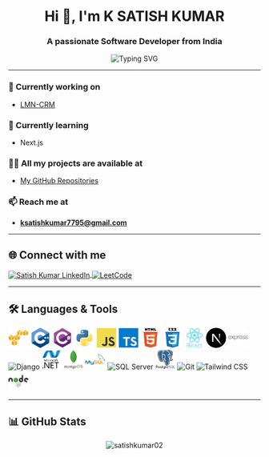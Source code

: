 <h1 align="center">Hi 👋, I'm K SATISH KUMAR</h1>
<h3 align="center">A passionate Software Developer from India</h3>

<p align="center">
  <img src="https://readme-typing-svg.demolab.com?font=Fira+Code&duration=1800&pause=700&color=30D5C8&multiline=true&center=true&width=435&lines=Crafting+solutions+with+passion+and+curiosity;Building+efficient%2C+thoughtful+products" alt="Typing SVG" />
</p>

---

### 🔭 Currently working on
- [LMN-CRM](https://github.com/SATISHKUMAR02/LMN-CRM)

### 🌱 Currently learning
- Next.js

### 👨‍💻 All my projects are available at
- [My GitHub Repositories](https://github.com/SATISHKUMAR02/)

### 📫 Reach me at
- **ksatishkumar7795@gmail.com**

---

## 🌐 Connect with me

<p align="left">
  <a href="https://linkedin.com/in/satish-kumar-a348aa321/" target="blank">
    <img align="center" src="https://skillicons.dev/icons?i=linkedin" alt="Satish Kumar LinkedIn" height="40"/>
  </a>
  <a href="https://leetcode.com/u/satishkumar02/" target="blank">
    <img align="center" src="https://cdn.jsdelivr.net/gh/devicons/devicon/icons/leetcode/leetcode-original.svg" alt="LeetCode" height="40"/>
  </a>
</p>

---

## 🛠️ Languages & Tools

<p align="left">
  <!-- Cloud -->
  <img src="https://raw.githubusercontent.com/devicons/devicon/master/icons/amazonwebservices/amazonwebservices-original.svg" alt="aws" width="40" height="40"/>
  <!-- Languages -->
  <img src="https://raw.githubusercontent.com/devicons/devicon/master/icons/cplusplus/cplusplus-original.svg" alt="C++" width="40" height="40"/>
  <img src="https://raw.githubusercontent.com/devicons/devicon/master/icons/csharp/csharp-original.svg" alt="C#" width="40" height="40"/>
  <img src="https://raw.githubusercontent.com/devicons/devicon/master/icons/python/python-original.svg" alt="Python" width="40" height="40"/>
  <img src="https://raw.githubusercontent.com/devicons/devicon/master/icons/javascript/javascript-original.svg" alt="JavaScript" width="40" height="40"/>
  <img src="https://raw.githubusercontent.com/devicons/devicon/master/icons/typescript/typescript-original.svg" alt="TypeScript" width="40" height="40"/>
  <!-- Web -->
  <img src="https://raw.githubusercontent.com/devicons/devicon/master/icons/html5/html5-original-wordmark.svg" alt="HTML5" width="40" height="40"/>
  <img src="https://raw.githubusercontent.com/devicons/devicon/master/icons/css3/css3-original-wordmark.svg" alt="CSS3" width="40" height="40"/>
  <!-- Frameworks and Libraries -->
  <img src="https://raw.githubusercontent.com/devicons/devicon/master/icons/react/react-original-wordmark.svg" alt="React" width="40" height="40"/>
  <img src="https://raw.githubusercontent.com/devicons/devicon/master/icons/nextjs/nextjs-original.svg" alt="Next.js" width="40" height="40"/>
  <img src="https://raw.githubusercontent.com/devicons/devicon/master/icons/express/express-original-wordmark.svg" alt="Express" width="40" height="40"/>
  <img src="https://cdn.worldvectorlogo.com/logos/django.svg" alt="Django" width="40" height="40"/>
  <img src="https://raw.githubusercontent.com/devicons/devicon/master/icons/dot-net/dot-net-original-wordmark.svg" alt="DotNet" width="40" height="40"/>
  <!-- DB -->
  <img src="https://raw.githubusercontent.com/devicons/devicon/master/icons/mongodb/mongodb-original-wordmark.svg" alt="MongoDB" width="40" height="40"/>
  <img src="https://raw.githubusercontent.com/devicons/devicon/master/icons/mysql/mysql-original-wordmark.svg" alt="MySQL" width="40" height="40"/>
  <img src="https://www.svgrepo.com/show/303229/microsoft-sql-server-logo.svg" alt="SQL Server" width="40" height="40"/>
  <img src="https://raw.githubusercontent.com/devicons/devicon/master/icons/postgresql/postgresql-original-wordmark.svg" alt="PostgreSQL" width="40" height="40"/>
  <!-- Tools -->
  <img src="https://www.vectorlogo.zone/logos/git-scm/git-scm-icon.svg" alt="Git" width="40" height="40"/>
  <img src="https://www.vectorlogo.zone/logos/tailwindcss/tailwindcss-icon.svg" alt="Tailwind CSS" width="40" height="40"/>
  <img src="https://raw.githubusercontent.com/devicons/devicon/master/icons/nodejs/nodejs-original-wordmark.svg" alt="Node.js" width="40" height="40"/>
</p>

---

## 📊 GitHub Stats

<p align="center">
  <img src="https://github-readme-stats.vercel.app/api/top-langs?username=satishkumar02&show_icons=true&locale=en&layout=compact&theme=radical" alt="satishkumar02" />
</p>
